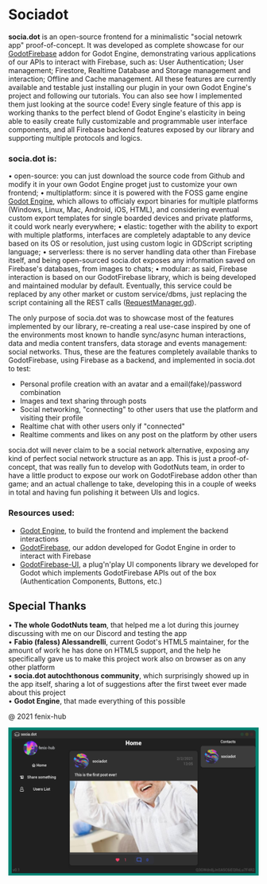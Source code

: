 # Sociadot

**socia.dot** is an open-source frontend for a minimalistic "social netowrk app" proof-of-concept.
It was developed as complete showcase for our [GodotFirebase](https://github.com/GodotNuts/GodotFirebase) addon for Godot Engine, demonstrating various applications of our APIs to interact with Firebase, such as: User Authentication; User management; Firestore, Realtime Database and Storage management and interaction; Offline and Cache management. All these features are currently available and testable just installing our plugin in your own Godot Engine's project and following our tutorials. You can also see how I implemented them just looking at the source code!
Every single feature of this app is working thanks to the perfect blend of Godot Engine's elasticity in being able to easily create fully customizable and programmable user interface components, and all Firebase backend features exposed by our library and supporting multiple protocols and logics.

### socia.dot is:
• open-source: you can just download the source code from Github and modify it in your own Godot Engine proget just to customize your own frontend;
• multiplatform: since it is powered with the FOSS game engine [Godot Engine](https://godotengine.org/), which allows to officialy export binaries for multiple platforms (Windows, Linux, Mac, Android, iOS, HTML), and considering eventual custom export templates for single boarded devices and private platforms, it could work nearly everywhere;
• elastic: together with the ability to export with multiple platforms, interfaces are completely adaptable to any device based on its OS or resolution, just using custom logic in GDScript scripting language;
• serverless: there is no server handling data other than Firebase itself, and being open-sourced socia.dot exposes any information saved on Firebase's databases, from images to chats;
• modular: as said, Firebase interaction is based on our GodotFirebase library, which is being developed and maintained modular by default. Eventually, this service could be replaced by any other market or custom service/dbms, just replacing the script containing all the REST calls ([RequestManager.gd](https://github.com/GodotNuts/FirebaseDemo-SociaDot/blob/main/main/scripts/requests_manager.gd)).

The only purpose of socia.dot was to showcase most of the features implemented by our library, re-creating a real use-case inspired by one of the environments most known to handle sync/async human interactions, data and media content transfers, data storage and events management: social networks.
Thus, these are the features completely available thanks to GodotFirebase, using Firebase as a backend, and implemented in socia.dot to test:
- Personal profile creation with an avatar and a email(fake)/password combination
- Images and text sharing through posts
- Social networking, "connecting" to other users that use the platform and visiting their profile
- Realtime chat with other users only if "connected"
- Realtime comments and likes on any post on the platform by other users

socia.dot will never claim to be a social network alternative, exposing any kind of perfect social network structure as an app. This is just a proof-of-concept, that was really fun to develop with GodotNuts team, in order to have a little product to expose our work on GodotFirebase addon other than game; and an actual challenge to take, developing this in a couple of weeks in total and having fun polishing it between UIs and logics.

### Resources used:
- [Godot Engine](https://godotengine.org/), to build the frontend and implement the backend interactions
- [GodotFirebase](https://github.com/GodotNuts/GodotFirebase), our addon developed for Godot Engine in order to interact with Firebase
- [GodotFirebase-UI](https://github.com/GodotNuts/GodotFirebase-UI), a plug'n'play UI components library we developed for Godot which implements GodotFirebase APIs out of the box (Authentication Components, Buttons, etc.)

## Special Thanks
• **The whole GodotNuts team**, that helped me a lot during this journey discussing with me on our Discord and testing the app  
• **Fabio (faless) Alessandrelli**, current Godot's HTML5 maintainer, for the amount of work he has done on HTML5 support, and the help he specifically gave us to make this project work also on browser as on any other platform  
• **socia.dot autochthonous community**, which surprisingly showed up in the app itself, sharing a lot of suggestions after the first tweet ever made about this project  
• **Godot Engine**, that made everything of this possible  


@ 2021 fenix-hub

![home](./env/screenshots/home.png)